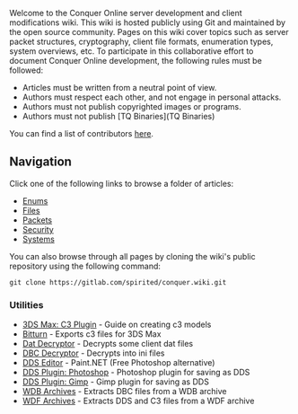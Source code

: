 Welcome to the Conquer Online server development and client modifications wiki. This wiki is hosted publicly using Git and maintained by the open source community. Pages on this wiki cover topics such as server packet structures, cryptography, client file formats, enumeration types, system overviews, etc. To participate in this collaborative effort to document Conquer Online development, the following rules must be followed:

* Articles must be written from a neutral point of view.
* Authors must respect each other, and not engage in personal attacks.
* Authors must not publish copyrighted images or programs.
* Authors must not publish [TQ Binaries](TQ Binaries)

You can find a list of contributors [here](Contributors).

## Navigation
Click one of the following links to browse a folder of articles:

* [Enums](Enums/Enums)
* [Files](Files/Files)
* [Packets](Packets/Packets)
* [Security](Security/Security)
* [Systems](Systems/Systems)

You can also browse through all pages by cloning the wiki's public repository using the following command:
```
git clone https://gitlab.com/spirited/conquer.wiki.git
```

### Utilities
* [3DS Max: C3 Plugin](https://www.elitepvpers.com/forum/co2-weapon-armor-effects-interface-edits/529945-guide-c3-files-creating.html) - Guide on creating c3 models
* [Bitturn](http://mirex.mypage.sk/index.php?selected=1) - Exports c3 files for 3DS Max
* [Dat Decryptor](https://www.elitepvpers.com/forum/co2-programming/556116-datcryptor-v2.html) - Decrypts some client dat files
* [DBC Decryptor](https://www.elitepvpers.com/forum/co2-weapon-armor-effects-interface-edits/1858946-release-dbc-converter-ini-dbc-dbc-ini.html) - Decrypts into ini files
* [DDS Editor](http://www.getpaint.net/index.html) - Paint.NET (Free Photoshop alternative)
* [DDS Plugin: Photoshop](https://developer.nvidia.com/nvidia-texture-tools-adobe-photoshop) - Photoshop plugin for saving as DDS
* [DDS Plugin: Gimp](http://registry.gimp.org/node/70) - Gimp plugin for saving as DDS
* [WDB Archives](https://www.elitepvpers.com/forum/co2-weapon-armor-effects-interface-edits/1779148-release-tq-package-manager-wdf-dnp-wdb-tpi-tpd.html) - Extracts DBC files from a WDB archive
* [WDF Archives](https://www.elitepvpers.com/forum/co2-weapon-armor-effects-interface-edits/513538-release-wdf-extractor.html) - Extracts DDS and C3 files from a WDF archive